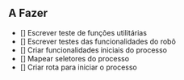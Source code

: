 ## A Fazer

- [] Escrever teste de funções utilitárias
- [] Escrever testes das funcionalidades do robô
- [] Criar funcionalidades iniciais do processo
- [] Mapear seletores do processo
- [] Criar rota para iniciar o processo
